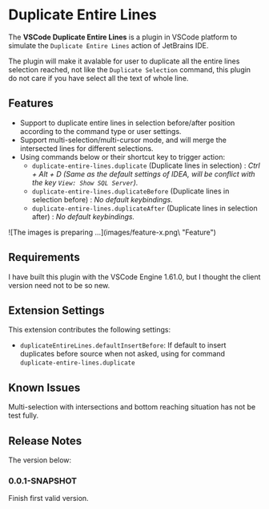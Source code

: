 # Duplicate Entire Lines

The **VSCode Duplicate Entire Lines** is a plugin in VSCode platform to simulate the `Duplicate Entire Lines` action of JetBrains IDE.

The plugin will make it avalable for user to duplicate all the entire lines selection reached, not like the `Duplicate Selection` command, this plugin do not care if you have select all the text of whole line.

## Features

- Support to duplicate entire lines in selection before/after position according to the command type or user settings.
- Support multi-selection/multi-cursor mode, and will merge the intersected lines for different selections.
- Using commands below or their shortcut key to trigger action:
  - `duplicate-entire-lines.duplicate` (Duplicate lines in selection) : *Ctrl + Alt + D (Same as the default settings of IDEA, will be conflict with the key `View: Show SQL Server`).*
  - `duplicate-entire-lines.duplicateBefore` (Duplicate lines in selection before) : *No default keybindings.*
  - `duplicate-entire-lines.duplicateAfter` (Duplicate lines in selection after) : *No default keybindings.*

\!\[The images is preparing ...\]\(images/feature-x.png\ "Feature")

## Requirements

I have built this plugin with the VSCode Engine 1.61.0, but I thought the client version need not to be so new.

## Extension Settings

This extension contributes the following settings:

* `duplicateEntireLines.defaultInsertBefore`: If default to insert duplicates before source when not asked, using for command `duplicate-entire-lines.duplicate`

## Known Issues

Multi-selection with intersections and bottom reaching situation has not be test fully.

## Release Notes

The version below:

### 0.0.1-SNAPSHOT

Finish first valid version.
